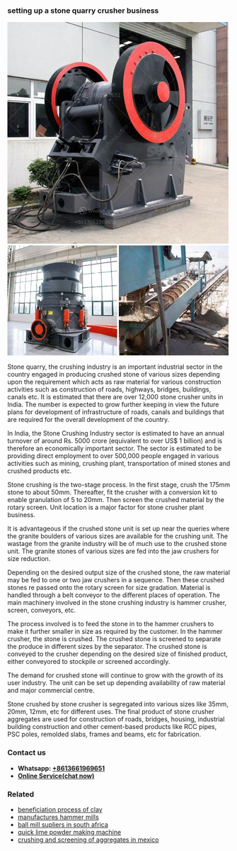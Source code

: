 <h3>setting up a stone quarry crusher business</h3><img src='1708322992.jpg' alt=''><p>Stone quarry, the crushing industry is an important industrial sector in the country engaged in producing crushed stone of various sizes depending upon the requirement which acts as raw material for various construction activities such as construction of roads, highways, bridges, buildings, canals etc. It is estimated that there are over 12,000 stone crusher units in India. The number is expected to grow further keeping in view the future plans for development of infrastructure of roads, canals and buildings that are required for the overall development of the country.</p><p>In India, the Stone Crushing Industry sector is estimated to have an annual turnover of around Rs. 5000 crore (equivalent to over US$ 1 billion) and is therefore an economically important sector. The sector is estimated to be providing direct employment to over 500,000 people engaged in various activities such as mining, crushing plant, transportation of mined stones and crushed products etc.</p><p>Stone crushing is the two-stage process. In the first stage, crush the 175mm stone to about 50mm. Thereafter, fit the crusher with a conversion kit to enable granulation of 5 to 20mm. Then screen the crushed material by the rotary screen. Unit location is a major factor for stone crusher plant business.</p><p>It is advantageous if the crushed stone unit is set up near the queries where the granite boulders of various sizes are available for the crushing unit. The wastage from the granite industry will be of much use to the crushed stone unit. The granite stones of various sizes are fed into the jaw crushers for size reduction.</p><p>Depending on the desired output size of the crushed stone, the raw material may be fed to one or two jaw crushers in a sequence. Then these crushed stones re passed onto the rotary screen for size gradation. Material is handled through a belt conveyor to the different places of operation. The main machinery involved in the stone crushing industry is hammer crusher, screen, conveyors, etc.</p><p>The process involved is to feed the stone in to the hammer crushers to make it further smaller in size as required by the customer. In the hammer crusher, the stone is crushed. The crushed stone is screened to separate the produce in different sizes by the separator. The crushed stone is conveyed to the crusher depending on the desired size of finished product, either conveyored to stockpile or screened accordingly.</p><p>The demand for crushed stone will continue to grow with the growth of its user industry. The unit can be set up depending availability of raw material and major commercial centre.</p><p>Stone crushed by stone crusher is segregated into various sizes like 35mm, 20mm, 12mm, etc for different uses. The final product of stone crusher aggregates are used for construction of roads, bridges, housing, industrial building construction and other cement-based products like RCC pipes, PSC poles, remolded slabs, frames and beams, etc for fabrication.</p><h3>Contact us</h3><ul><li><strong>Whatsapp:&nbsp;<a href="https://wa.me/8613661969651">+8613661969651</a></strong></li><li><a href="https://swt.shibang-china.com/?git&amp;zhl&amp;setting up a stone quarry crusher business"><strong>Online Service(chat now)</strong></a></li></ul><h3>Related</h3><ul><li><a href='beneficiation process of clay.md'>beneficiation process of clay</a></li><li><a href='manufactures hammer mills.md'>manufactures hammer mills</a></li><li><a href='ball mill supliers in south africa.md'>ball mill supliers in south africa</a></li><li><a href='quick lime powder making machine.md'>quick lime powder making machine</a></li><li><a href='crushing and screening of aggregates in mexico.md'>crushing and screening of aggregates in mexico</a></li></ul>
